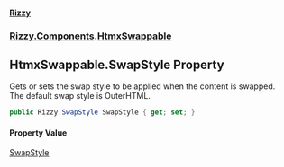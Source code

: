 #### [Rizzy](index.md 'index')
### [Rizzy.Components](Rizzy.Components.md 'Rizzy.Components').[HtmxSwappable](Rizzy.Components.HtmxSwappable.md 'Rizzy.Components.HtmxSwappable')

## HtmxSwappable.SwapStyle Property

Gets or sets the swap style to be applied when the content is swapped.  
The default swap style is OuterHTML.

```csharp
public Rizzy.SwapStyle SwapStyle { get; set; }
```

#### Property Value
[SwapStyle](Rizzy.SwapStyle.md 'Rizzy.SwapStyle')